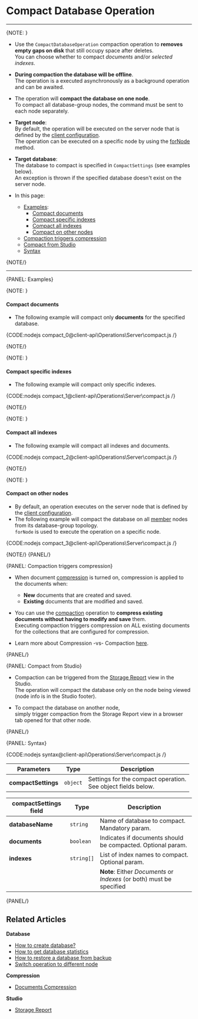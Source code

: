 # Compact Database Operation

 ---

{NOTE: }

* Use the `CompactDatabaseOperation` compaction operation to **removes empty gaps on disk** 
  that still occupy space after deletes.  
  You can choose whether to compact _documents_ and/or _selected indexes_.  

* **During compaction the database will be offline**.  
  The operation is a executed asynchronously as a background operation and can be awaited.  

* The operation will **compact the database on one node**.  
  To compact all database-group nodes, the command must be sent to each node separately.  

* **Target node**:  
  By default, the operation will be executed on the server node that is defined by the 
  [client configuration](../../../client-api/configuration/load-balance/overview#client-logic-for-choosing-a-node).  
  The operation can be executed on a specific node by using the 
  [forNode](../../../client-api/operations/how-to/switch-operations-to-a-different-node) method.  

* **Target database**:  
  The database to compact is specified in `CompactSettings` (see examples below).  
  An exception is thrown if the specified database doesn't exist on the server node.  

* In this page:  
  * [Examples](../../../client-api/operations/server-wide/compact-database#examples):  
      * [Compact documents](../../../client-api/operations/server-wide/compact-database#examples)  
      * [Compact specific indexes](../../../client-api/operations/server-wide/compact-database#compact-specific-indexes)  
      * [Compact all indexes](../../../client-api/operations/server-wide/compact-database#compact-all-indexes)  
      * [Compact on other nodes](../../../client-api/operations/server-wide/compact-database#compact-on-other-nodes)  
  * [Compaction triggers compression](../../../client-api/operations/server-wide/compact-database#compaction-triggers-compression)  
  * [Compact from Studio](../../../client-api/operations/server-wide/compact-database#compact-from-studio)  
  * [Syntax](../../../client-api/operations/server-wide/compact-database#syntax)  

{NOTE/}

---

{PANEL: Examples}

{NOTE: }

#### Compact documents

* The following example will compact only **documents** for the specified database.  

{CODE:nodejs compact_0@client-api\Operations\Server\compact.js /}

{NOTE/}

{NOTE: }

#### Compact specific indexes

* The following example will compact only specific indexes.

{CODE:nodejs compact_1@client-api\Operations\Server\compact.js /}

{NOTE/}

{NOTE: }

#### Compact all indexes

* The following example will compact all indexes and documents.  

{CODE:nodejs compact_2@client-api\Operations\Server\compact.js /}

{NOTE/}

{NOTE: }

#### Compact on other nodes

* By default, an operation executes on the server node that is defined by the [client configuration](../../../client-api/configuration/load-balance/overview#client-logic-for-choosing-a-node).  
* The following example will compact the database on all [member](../../../server/clustering/rachis/cluster-topology#nodes-states-and-types) nodes from its database-group topology.  
  `forNode` is used to execute the operation on a specific node.   

{CODE:nodejs compact_3@client-api\Operations\Server\compact.js /}
 
{NOTE/}
{PANEL/}

{PANEL: Compaction triggers compression}

* When document [compression](../../../server/storage/documents-compression) is turned on, compression is applied to the documents when:
    * **New** documents that are created and saved.
    * **Existing** documents that are modified and saved.

* You can use the [compaction](../../../client-api/operations/server-wide/compact-database) operation to **compress existing documents without having to modify and save** them.  
  Executing compaction triggers compression on ALL existing documents for the collections that are configured for compression.

* Learn more about Compression -vs- Compaction [here](../../../server/storage/documents-compression#compression--vs--compaction).

{PANEL/}

{PANEL: Compact from Studio}

* Compaction can be triggered from the [Storage Report](../../../studio/database/stats/storage-report) view in the Studio.  
  The operation will compact the database only on the node being viewed (node info is in the Studio footer).
 
* To compact the database on another node,  
  simply trigger compaction from the Storage Report view in a browser tab opened for that other node.

{PANEL/}

{PANEL: Syntax}

{CODE:nodejs syntax@client-api\Operations\Server\compact.js /}

| Parameters | Type | Description |
| - | - | - |
| **compactSettings** | `object` | Settings for the compact operation.<br>See object fields below. |

| compactSettings field | Type | Description |
| - | - | - |
| **databaseName** | `string` | Name of database to compact. Mandatory param. |
| **documents** | `boolean` | Indicates if documents should be compacted. Optional param. |
| **indexes** | `string[]` | List of index names to compact. Optional param. |
| | | **Note**: Either _Documents_ or _Indexes_ (or both) must be specified |

{PANEL/}

## Related Articles

**Database**

- [How to create database?](../../../client-api/operations/server-wide/create-database) 
- [How to get database statistics](../../../client-api/operations/maintenance/get-stats)
- [How to restore a database from backup](../../../client-api/operations/server-wide/restore-backup)
- [Switch operation to different node](../../../client-api/operations/how-to/switch-operations-to-a-different-node)

**Compression**

- [Documents Compression](../../../server/storage/documents-compression)

**Studio**

- [Storage Report](../../../studio/database/stats/storage-report)
